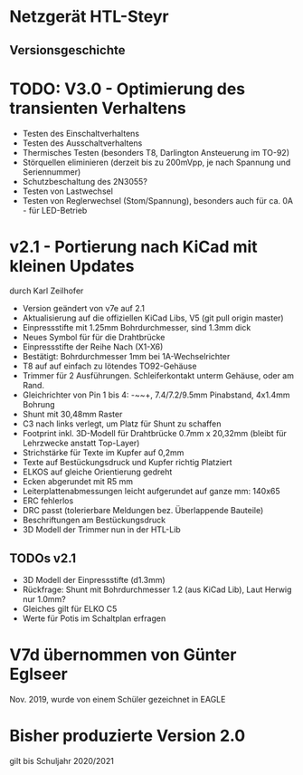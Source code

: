 Netzgerät HTL-Steyr
===================
Versionsgeschichte
------------------

# TODO: V3.0 - Optimierung des transienten Verhaltens
* Testen des Einschaltverhaltens
* Testen des Ausschaltverhaltens
* Thermisches Testen (besonders T8, Darlington Ansteuerung im TO-92)
* Störquellen eliminieren (derzeit bis zu 200mVpp, je nach Spannung und Seriennummer)
* Schutzbeschaltung des 2N3055?
* Testen von Lastwechsel
* Testen von Reglerwechsel (Stom/Spannung), besonders auch für ca. 0A - für LED-Betrieb


# v2.1 - Portierung nach KiCad mit kleinen Updates
durch Karl Zeilhofer

* Version geändert von v7e auf 2.1
* Aktualisierung auf die offiziellen KiCad Libs, V5 (git pull origin master)
* Einpressstifte mit 1.25mm Bohrdurchmesser, sind 1.3mm dick
* Neues Symbol für für die Drahtbrücke
* Einpressstifte der Reihe Nach (X1-X6)
* Bestätigt: Bohrdurchmesser 1mm bei 1A-Wechselrichter
* T8 auf auf einfach zu lötendes TO92-Gehäuse
* Trimmer für 2 Ausführungen. Schleiferkontakt unterm Gehäuse, oder am Rand. 
* Gleichrichter von Pin 1 bis 4: -~~+, 7.4/7.2/9.5mm Pinabstand, 4x1.4mm Bohrung
* Shunt mit 30,48mm Raster
* C3 nach links verlegt, um Platz für Shunt zu schaffen
* Footprint inkl. 3D-Modell für Drahtbrücke 0.7mm x 20,32mm (bleibt für Lehrzwecke anstatt Top-Layer)
* Strichstärke für Texte im Kupfer auf 0,2mm
* Texte auf Bestückungsdruck und Kupfer richtig Platziert
* ELKOS auf gleiche Orientierung gedreht
* Ecken abgerundet mit R5 mm
* Leiterplattenabmessungen leicht aufgerundet auf ganze mm: 140x65
* ERC fehlerlos
* DRC passt (tolerierbare Meldungen bez. Überlappende Bauteile)
* Beschriftungen am Bestückungsdruck
* 3D Modell der Trimmer nun in der HTL-Lib


## TODOs v2.1
* 3D Modell der Einpressstifte (d1.3mm)
* Rückfrage: Shunt mit Bohrdurchmesser 1.2 (aus KiCad Lib), Laut Herwig nur 1.0mm?
* Gleiches gilt für ELKO C5
* Werte für Potis im Schaltplan erfragen




# V7d übernommen von Günter Eglseer
Nov. 2019, wurde von einem Schüler gezeichnet in EAGLE


# Bisher produzierte Version 2.0
gilt bis Schuljahr 2020/2021
